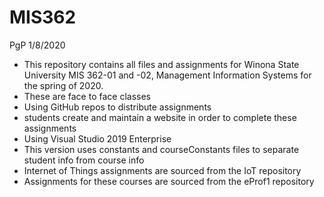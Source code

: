 # MIS362
PgP 1/8/2020 
* This repository contains all files and assignments for Winona State University MIS 362-01 and -02, Management Information Systems for the spring of 2020.
* These are face to face classes
* Using GitHub repos to distribute assignments
* students create and maintain a website in order to complete these assignments 
* Using Visual Studio 2019 Enterprise
* This version uses constants and courseConstants files to separate student info from course info
* Internet of Things assignments are sourced from the IoT repository
* Assignments for these courses are sourced from the eProf1 repository